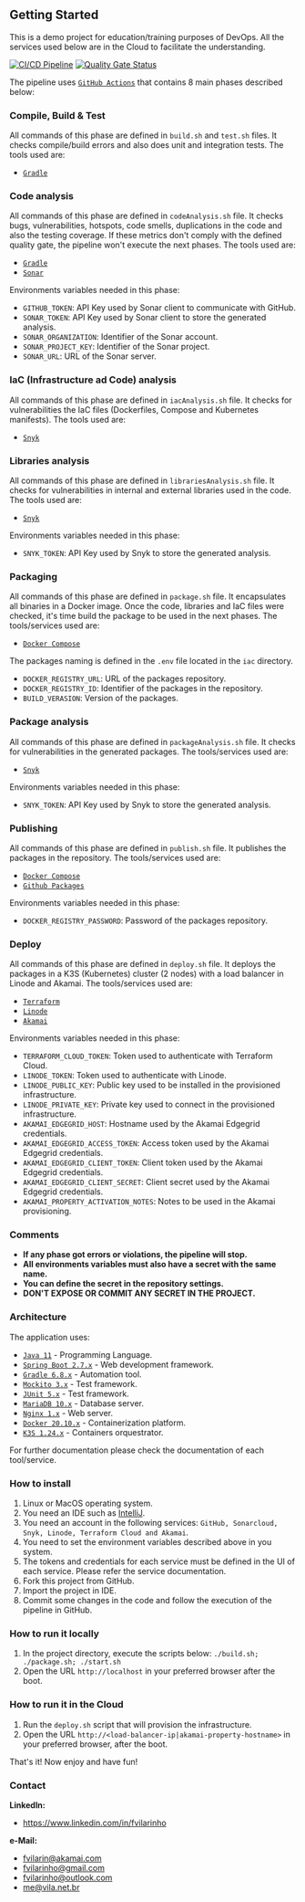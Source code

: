 Getting Started
---------------
This is a demo project for education/training purposes of DevOps. All the services used below are in the Cloud to
facilitate the understanding.

[![CI/CD Pipeline](https://github.com/fvilarinho/akamai-linode-demo/actions/workflows/pipeline.yml/badge.svg)](https://github.com/fvilarinho/akamai-linode-demo/actions/workflows/pipeline.yml)
[![Quality Gate Status](https://sonarcloud.io/api/project_badges/measure?project=fvilarinho_akamai-linode-demo&metric=alert_status)](https://sonarcloud.io/summary/new_code?id=fvilarinho_akamai-linode-demo)

The pipeline uses [`GitHub Actions`](https://github.com/features/actions) that contains 8 main phases described below:

### Compile, Build & Test
All commands of this phase are defined in `build.sh` and `test.sh` files. 
It checks compile/build errors and also does unit and integration tests.
The tools used are:
- [`Gradle`](https://www.gradle.org)

### Code analysis
All commands of this phase are defined in `codeAnalysis.sh` file. 
It checks bugs, vulnerabilities, hotspots, code smells, duplications in the code and also the testing coverage.
If these metrics don't comply with the defined quality gate, the pipeline won't execute the next phases.
The tools used are:
- [`Gradle`](https://www.gradle.org)
- [`Sonar`](https://sonardcloud.io)

Environments variables needed in this phase:
- `GITHUB_TOKEN`: API Key used by Sonar client to communicate with GitHub.
- `SONAR_TOKEN`: API Key used by Sonar client to store the generated analysis.
- `SONAR_ORGANIZATION`: Identifier of the Sonar account.
- `SONAR_PROJECT_KEY`: Identifier of the Sonar project.
- `SONAR_URL`: URL of the Sonar server.

### IaC (Infrastructure ad Code) analysis
All commands of this phase are defined in `iacAnalysis.sh` file.
It checks for vulnerabilities the IaC files (Dockerfiles, Compose and Kubernetes manifests).
The tools used are:
- [`Snyk`](https://snyk.io)

### Libraries analysis
All commands of this phase are defined in `librariesAnalysis.sh` file. 
It checks for vulnerabilities in internal and external libraries used in the code.
The tools used are:
- [`Snyk`](https://snyk.io)

Environments variables needed in this phase:
- `SNYK_TOKEN`: API Key used by Snyk to store the generated analysis.

### Packaging
All commands of this phase are defined in `package.sh` file.
It encapsulates all binaries in a Docker image.
Once the code, libraries and IaC files were checked, it's time build the package to be used in the next phases.
The tools/services used are:
- [`Docker Compose`](https://docs.docker.com/compose)

The packages naming is defined in the `.env` file located in the `iac` directory.
- `DOCKER_REGISTRY_URL`: URL of the packages repository.
- `DOCKER_REGISTRY_ID`: Identifier of the packages in the repository.
- `BUILD_VERASION`: Version of the packages.

### Package analysis
All commands of this phase are defined in `packageAnalysis.sh` file.
It checks for vulnerabilities in the generated packages.
The tools/services used are:
- [`Snyk`](https://snyk.io)

Environments variables needed in this phase:
- `SNYK_TOKEN`: API Key used by Snyk to store the generated analysis.

### Publishing
All commands of this phase are defined in `publish.sh` file.
It publishes the packages in the repository.
The tools/services used are:
- [`Docker Compose`](https://docs.docker.com/compose)
- [`Github Packages`](https://github.com)

Environments variables needed in this phase:
- `DOCKER_REGISTRY_PASSWORD`: Password of the packages repository.

### Deploy
All commands of this phase are defined in `deploy.sh` file.
It deploys the packages in a K3S (Kubernetes) cluster (2 nodes) with a load balancer in Linode and Akamai.
The tools/services used are:
- [`Terraform`](https://terraform.io) 
- [`Linode`](https://www.linode.com)
- [`Akamai`](https://www.akamai.com)

Environments variables needed in this phase:
- `TERRAFORM_CLOUD_TOKEN`: Token used to authenticate with Terraform Cloud.
- `LINODE_TOKEN`: Token used to authenticate with Linode.
- `LINODE_PUBLIC_KEY`: Public key used to be installed in the provisioned infrastructure.
- `LINODE_PRIVATE_KEY`: Private key used to connect in the provisioned infrastructure.
- `AKAMAI_EDGEGRID_HOST`: Hostname used by the Akamai Edgegrid credentials.
- `AKAMAI_EDGEGRID_ACCESS_TOKEN`: Access token used by the Akamai Edgegrid credentials.
- `AKAMAI_EDGEGRID_CLIENT_TOKEN`: Client token used by the Akamai Edgegrid credentials.
- `AKAMAI_EDGEGRID_CLIENT_SECRET`: Client secret used by the Akamai Edgegrid credentials.
- `AKAMAI_PROPERTY_ACTIVATION_NOTES`: Notes to be used in the Akamai provisioning.

### Comments
- **If any phase got errors or violations, the pipeline will stop.**
- **All environments variables must also have a secret with the same name.** 
- **You can define the secret in the repository settings.**
- **DON'T EXPOSE OR COMMIT ANY SECRET IN THE PROJECT.**

### Architecture
The application uses:
- [`Java 11`](https://www.oracle.com/br/java/technologies/javase-jdk11-downloads.html) - Programming Language.
- [`Spring Boot 2.7.x`](https://spring.io) - Web development framework.
- [`Gradle 6.8.x`](https://www.gradle.org) - Automation tool.
- [`Mockito 3.x`](https://site.mockito.org/) - Test framework.
- [`JUnit 5.x`](https://junit.org/junit5/) - Test framework.
- [`MariaDB 10.x`](https://mariadb.com/) - Database server.
- [`Nginx 1.x`](https://www.nginx.com/****) - Web server.
- [`Docker 20.10.x`](https://www.docker.com) - Containerization platform.
- [`K3S 1.24.x`](https://k3s.io/) - Containers orquestrator.

For further documentation please check the documentation of each tool/service.

### How to install
1. Linux or MacOS operating system.
2. You need an IDE such as [IntelliJ](https://www.jetbrains.com/pt-br/idea).
3. You need an account in the following services:
`GitHub, Sonarcloud, Snyk, Linode, Terraform Cloud and Akamai`.
4. You need to set the environment variables described above in you system.
5. The tokens and credentials for each service must be defined in the UI of each service. Please refer the service 
documentation.
6. Fork this project from GitHub.
7. Import the project in IDE.
8. Commit some changes in the code and follow the execution of the pipeline in GitHub.

### How to run it locally
1. In the project directory, execute the scripts below:
`./build.sh; ./package.sh; ./start.sh`
2. Open the URL `http://localhost` in your preferred browser after the boot.

### How to run it in the Cloud
1. Run the `deploy.sh` script that will provision the infrastructure.
2. Open the URL `http://<load-balancer-ip|akamai-property-hostname>` in your preferred browser, after the boot.

That's it! Now enjoy and have fun!

### Contact
**LinkedIn:**
- https://www.linkedin.com/in/fvilarinho

**e-Mail:**
- fvilarin@akamai.com
- fvilarinho@gmail.com
- fvilarinho@outlook.com
- me@vila.net.br
